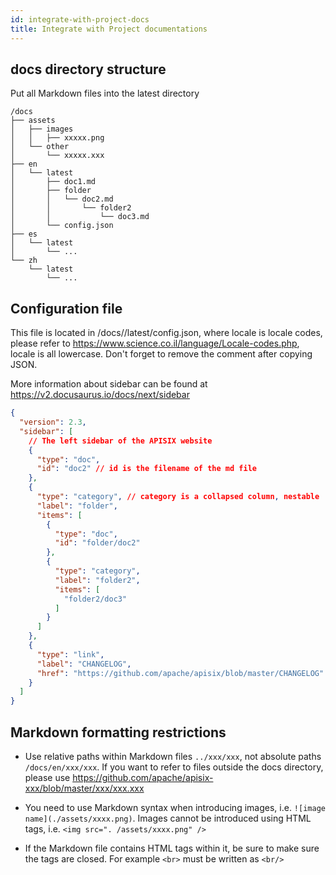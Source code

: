```yaml
---
id: integrate-with-project-docs
title: Integrate with Project documentations
---
```


## docs directory structure

Put all Markdown files into the latest directory

```
/docs
├── assets
│   ├── images
│   │   ├── xxxxx.png
│   └── other
│       └── xxxxx.xxx
├── en
│   └── latest
│       ├── doc1.md
│       ├── folder
│       │   └── doc2.md
│       │       └── folder2
│       │           └── doc3.md
│       └── config.json
├── es
│   └── latest
│       └── ...
└── zh
    └── latest
        └── ...
```

## Configuration file

This file is located in /docs/<locale>/latest/config.json, where locale is locale codes, please refer to https://www.science.co.il/language/Locale-codes.php, locale is all lowercase. Don't forget to remove the comment after copying JSON.

More information about sidebar can be found at https://v2.docusaurus.io/docs/next/sidebar

```json
{
  "version": 2.3,
  "sidebar": [
    // The left sidebar of the APISIX website
    {
      "type": "doc",
      "id": "doc2" // id is the filename of the md file
    },
    {
      "type": "category", // category is a collapsed column, nestable
      "label": "folder",
      "items": [
        {
          "type": "doc",
          "id": "folder/doc2"
        },
        {
          "type": "category",
          "label": "folder2",
          "items": [
            "folder2/doc3"
          ]
        }
      ]
    },
    {
      "type": "link",
      "label": "CHANGELOG",
      "href": "https://github.com/apache/apisix/blob/master/CHANGELOG"
    }
  ]
}
```

## Markdown formatting restrictions

- Use relative paths within Markdown files `../xxx/xxx`, not absolute paths `/docs/en/xxx/xxx`. If you want to refer to files outside the docs directory, please use https://github.com/apache/apisix-xxx/blob/master/xxx/xxx.xxx

- You need to use Markdown syntax when introducing images, i.e. `![image name](./assets/xxxx.png)`. Images cannot be introduced using HTML tags, i.e. `<img src=". /assets/xxxx.png" />`

- If the Markdown file contains HTML tags within it, be sure to make sure the tags are closed. For example `<br>` must be written as `<br/>`

